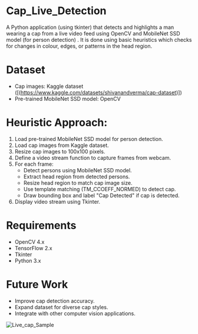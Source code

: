 # Cap_Live_Detection
A Python application (using tkinter) that detects and highlights a man wearing a cap from a live video feed using OpenCV and MobileNet SSD model (for person detection) . It is done using basic heuristics which  checks for changes in colour, edges, or patterns in the head region.
# Dataset

- Cap images: Kaggle dataset ([(https://www.kaggle.com/datasets/shivanandverma/cap-dataset)])
- Pre-trained MobileNet SSD model: OpenCV

# Heuristic Approach:

1. Load pre-trained MobileNet SSD model for person detection.
2. Load cap images from Kaggle dataset.
3. Resize cap images to 100x100 pixels.
4. Define a video stream function to capture frames from webcam.
5. For each frame:
    - Detect persons using MobileNet SSD model.
    - Extract head region from detected persons.
    - Resize head region to match cap image size.
    - Use template matching (TM_CCOEFF_NORMED) to detect cap.
    - Draw bounding box and label "Cap Detected" if cap is detected.
6. Display video stream using Tkinter.
   
# Requirements
- OpenCV 4.x
- TensorFlow 2.x
- Tkinter
- Python 3.x
  
# Future Work
- Improve cap detection accuracy.
- Expand dataset for diverse cap styles.
- Integrate with other computer vision applications.

![Live_cap_Sample](https://github.com/user-attachments/assets/a6131741-a7bc-4bae-80d5-5ce4c056c21e)



